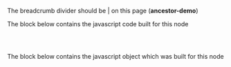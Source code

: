 The breadcrumb divider should be | on this page (**ancestor-demo**)<p>The block below contains the javascript code built for this node</p>
<pre>
<code id="ancestor-demo-code" class="hljs language-javascript">
</code>
</pre>
<p>The block below contains the javascript object which was built for this node</p>
<pre>
<code id="ancestor-demo-node-info" class="hljs language-json">
</code>    
</pre>